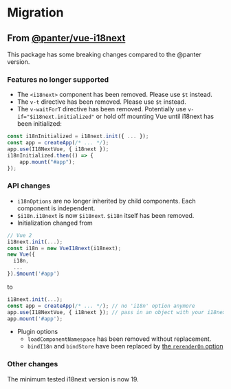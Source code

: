 # Migration

## From [@panter/vue-i18next](https://panter.github.io/vue-i18next/)
This package has some breaking changes compared to the @panter version.

### Features no longer supported
- The `<i18next>` component has been removed. Please use `$t` instead.
- The `v-t` directive has been removed. Please use `$t`  instead.
- The `v-waitForT` directive has been removed. Potentially use `v-if="$i18next.initialized"` or hold off mounting Vue until i18next has been initialized:
```js
const i18nInitialized = i18next.init({ ... });
const app = createApp(/* ... */);
app.use(I18NextVue, { i18next });
i18nInitialized.then(() => {
    app.mount("#app");
});
```

### API changes
- `i18nOptions` are no longer inherited by child components. Each component is independent.
- `$i18n.i18next` is now `$i18next`. `$i18n` itself has been removed.
- Initialization changed from
```js
// Vue 2
i18next.init(...);
const i18n = new VueI18next(i18next);
new Vue({
  i18n,
  ...
}).$mount('#app')
```
to
```js
i18next.init(...);
const app = createApp(/* ... */); // no 'i18n' option anymore
app.use(I18NextVue, { i18next }); // pass in an object with your i18next instance
app.mount('#app');
```
- Plugin options 
  - `loadComponentNamespace` has been removed without replacement.
  - `bindI18n` and `bindStore` have been replaced by [the `rerenderOn` option](./guide/started.md#plugin-options)

### Other changes
The minimum tested i18next version is now 19.
